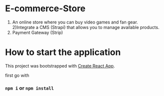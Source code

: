 # E-commerce-Store
1) An online store where you can buy video games and fan gear.
2)Integrate a CMS (Strapi) that allows you to manage available products.
3) Payment Gateway (Strip)


# How to start the application

This project was bootstrapped with [Create React App](https://github.com/facebook/create-react-app).

first go with
### `npm i` or `npm install`
